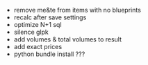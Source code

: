 - remove me&te from items with no blueprints
- recalc after save settings
- optimize N+1 sql 
- silence glpk
- add volumes & total volumes to result
- add exact prices
- python bundle install ???
